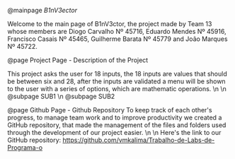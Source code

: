 @mainpage <DFN>B1nV3ector</DFN>

Welcome to the main page of B1nV3ctor, the project made by <c>Team 13</c> whose members are Diogo Carvalho Nº 45716, Eduardo Mendes Nº 45916, Francisco Casais  Nº 45465, Guilherme Barata Nº 45779 and João Marques Nº 45722.

@page Project Page - Description of the Project

This project asks the user for 18 inputs, the 18 inputs are values that  should be between six and 28, after the inputs are validated a menu will be shown to the user with a series of options, which are mathematic operations.
 \n \n
@subpage SUB1 \n
@subpage SUB2

@page Github Page - Github Repository
To keep track of each other's progress, to manage team work and to improve productivity we created a GitHub repository, that made the management of the files and folders used through the development of our project easier. \n \n
Here's the link to our GitHub repository:
https://github.com/vmkalima/Trabalho-de-Labs-de-Programa-o
